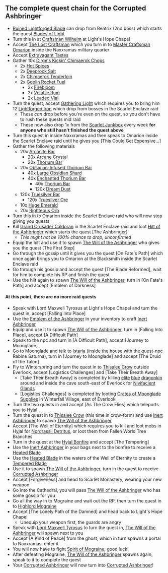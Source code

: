 ## The complete quest chain for the Corrupted Ashbringer
* [Ruined Lightforged Blade](https://www.wowhead.com/classic/item=243230/ruined-lightforged-blade) can drop from Beatrix (2nd boss) which starts the quest [Blades of Light](https://www.wowhead.com/classic/quest=89445/blades-of-light)
* Turn this in at [Craftsman Wilhelm](https://www.wowhead.com/classic/npc=16376/craftsman-wilhelm) at Light's Hope Chapel
* Accept [The Lost Craftsman](https://www.wowhead.com/classic/quest=89446/the-lost-craftsman) which you turn in to [Master Craftsman Omarion](https://www.wowhead.com/classic/npc=16365/master-craftsman-omarion) inside the Naxxramas military quarter
* Accept [Extravagant Tastes](https://www.wowhead.com/classic/quest=89447/extravagant-tastes)
* Gather 10x [Dirge's Kickin' Chimaerok Chops](https://www.wowhead.com/classic/item=21023/dirges-kickin-chimaerok-chops)
  * 2x [Hot Spices](https://www.wowhead.com/classic/item=2692/hot-spices)
  * 2x [Deeprock Salt](https://www.wowhead.com/classic/item=8150/deeprock-salt)
  * 2x [Chimaerok Tenderloin](https://www.wowhead.com/classic/item=21024/chimaerok-tenderloin)
  * 2x [Goblin Rocket Fuel](https://www.wowhead.com/classic/item=9061/goblin-rocket-fuel)
    * 2x [Firebloom](https://www.wowhead.com/classic/item=4625/firebloom)
    * 2x [Volatile Rum](https://www.wowhead.com/classic/item=9260/volatile-rum)
    * 2x [Leaded Vial](https://www.wowhead.com/classic/item=3372/leaded-vial)
* Turn the quest, accept [Gathering Light](https://www.wowhead.com/classic/quest=89448/gathering-light) which requires you to bring him 12 [Lightforged Iron](https://www.wowhead.com/classic/item=239216/lightforged-iron) which drop from bosses in the Scarlet Enclave raid
  * These *can* drop before you're even on the quest, so you don't have to rush these quests mid raid
  * These now also drop 1x from the [Scarlet Junkbox](https://www.wowhead.com/classic/item=239248/scarlet-junkbox) every week **for anyone who still hasn't finished the quest above**
* Turn this quest in inside Naxxramas and then speak to Omarion inside the Scarlet Enclave raid until he gives you [This Could Get Expensive...]
* Gather the following materials
  * 20x [Arcanite Bar](https://www.wowhead.com/classic/item=12360/arcanite-bar)
    * 20x [Arcane Crystal](https://www.wowhead.com/classic/item=12363/arcane-crystal)
    * 20x [Thorium Bar](https://www.wowhead.com/classic/item=12359/thorium-bar)
  * 20x [Obsidian-Infused Thorium Bar](https://www.wowhead.com/classic/item=234003/obsidian-infused-thorium-bar)
    * 40x [Large Obsidian Shard](https://www.wowhead.com/classic/item=22203/large-obsidian-shard)
    * 40x [Enchanted Thorium Bar](https://www.wowhead.com/classic/item=12655/enchanted-thorium-bar)
      * 40x [Thorium Bar](https://www.wowhead.com/classic/item=12359/thorium-bar)
      * 120x [Dream Dust](https://www.wowhead.com/classic/item=11176/dream-dust)
  * 120x [Truesilver Bar](https://www.wowhead.com/classic/item=6037/truesilver-bar)
    * 120x [Truesilver Ore](https://www.wowhead.com/classic/item=7911/truesilver-ore)
  * 10x [Huge Emerald](https://www.wowhead.com/classic/item=12364/huge-emerald)
  * 20x [Righteous Orb](https://www.wowhead.com/classic/item=12811/righteous-orb)
* Turn this in to Omarion inside the Scarlet Enclave raid who will now stop giving you quests
* Kill [Grand Crusader Caldoran](https://www.wowhead.com/classic/npc=241006/grand-crusader-caldoran) in the Scarlet Enclave raid and loot [Hilt of the Ashbringer](https://www.wowhead.com/classic/item=239696/hilt-of-the-ashbringer) which starts the quest [The Ashbringer]
  * *This might not be 100% chance to drop, unconfirmed*
* Equip the hilt and use it to spawn [The Will of the Ashbringer](https://www.wowhead.com/classic/npc=241334/the-will-of-the-ashbringer) who gives you the quest [The First Step]
* Go through the gossip until it gives you the quest [On Fate's Path] which once again brings you to Omarion at the Blacksmith inside the Scarlet Enclave raid
* Go through his gossip and accept the quest [The Blade Reformed], wait for him to complete his RP and finish the quest
* Use the hilt again to spawn [The Will of the Ashbringer](https://www.wowhead.com/classic/npc=241334/the-will-of-the-ashbringer), turn in [On Fate's Path] and accept [Emblem of Darkness]

#### At this point, there are no more raid quests
* Speak with Lord Maxwell Tyrosus at Light's Hope Chapel and turn the quest in, accept [Falling Into Place]
* Use the [Emblem of the Ashbringer](https://www.wowhead.com/classic/item=239219/emblem-of-the-ashbringer) in your inventory to craft [Inert Ashbringer](https://www.wowhead.com/classic/item=240936/inert-ashbringer)
* Equip and use it to spawn [The Will of the Ashbringer](https://www.wowhead.com/classic/npc=241334/the-will-of-the-ashbringer), turn in [Falling Into Place], accept [A Difficult Path]
* Speak to the npc and turn in [A Difficult Path], accept [Journey to Moonglade]
* Go to Moonglade and talk to [Istaria](https://www.wowhead.com/classic/npc=241834/istaria) (inside the house with the quest-npc Rabine Saturna), turn in [Journey to Moonglade] and accept [The Druid of the Talon]
* Fly to Winterspring and turn the quest in to [Thisalee Crow](https://www.wowhead.com/classic/npc=242174/thisalee-crow) outside Everlook, accept [Logistics Challenges] and [Take Their Breath Away]
  * [Take Their Breath Away] is completed by killing [elite](https://www.wowhead.com/classic/npc=7437/cobalt-mageweaver) [blue](https://www.wowhead.com/classic/npc=7435/cobalt-wyrmkin) [dragonkin](https://www.wowhead.com/classic/npc=7436/cobalt-scalebane) around and inside the cave south-east of Everlook for [Nivifacient Glands](https://www.wowhead.com/classic/item=240832/nivifacient-gland)
  * [Logistics Challenges] is completed by looting [Crates of Moonglade Supplies](https://www.wowhead.com/classic/item=240835/crate-of-moonglade-supplies) in Winterfall Village, east of Everlook
* Turn the two quests in and accept [As The Crow Flies] which teleports you to Hyjal
* Turn the quest in to [Thisalee Crow](https://www.wowhead.com/classic/npc=242439/thisalee-crow) (this time in crow-form) and use [Inert Ashbringer](https://www.wowhead.com/classic/item=240936/inert-ashbringer) to spawn [The Will of the Ashbringer](https://www.wowhead.com/classic/npc=241334/the-will-of-the-ashbringer)
* Accept [The Well of Eternity] which requires you to kill and loot mobs in Hyjal for [Nordrassil Detritus](https://www.wowhead.com/classic/item=240848/nordrassil-detritus), or loot them from Fallen World Tree Branches
* Turn in the quest at the [Hyjal Bonfire](https://www.wowhead.com/classic/npc=242863/hyjal-bonfire) and accept [The Tempering]
* Use the [Inert Ashbringer](https://www.wowhead.com/classic/item=241654/inert-ashbringer) in your bags next to the bonfire to receive a [Heated Blade](https://www.wowhead.com/classic/item=241653/heated-blade)
* Use the [Heated Blade](https://www.wowhead.com/classic/item=241653/heated-blade) in the waters of the Well of Eternity to create a [Tempered Blade](https://www.wowhead.com/classic/item=241657/tempered-blade)
* Use it to spawn [The Will of the Ashbringer](https://www.wowhead.com/classic/npc=241334/the-will-of-the-ashbringer), turn in the quest to receive [Corrupted Ashbringer](https://www.wowhead.com/classic/item=241081/corrupted-ashbringer)
* Accept [Forgiveness] and head to Scarlet Monastery, wearing your new weapon
* Go into the Cathedral, you will pass [The Will of the Ashbringer](https://www.wowhead.com/classic/npc=241334/the-will-of-the-ashbringer) who has some gossip for you
* Go all the way in to Mograine and wait out the RP, then turn the quest in to [Highlord Mograine](https://www.wowhead.com/classic/npc=242499/highlord-mograine)
* Accept [The Lonely Path of the Damned] and head back to Light's Hope Chapel
  * Unequip your weapon first, the guards are angry
* Speak with [Lord Maxwell Tyrosus](https://www.wowhead.com/classic/npc=11034/lord-maxwell-tyrosus) to turn the quest in, [The Will of the Ashbringer](https://www.wowhead.com/classic/npc=241334/the-will-of-the-ashbringer) will spawn next to you
* Accept [A Kind of Peace] from the ghost, which in turn spawns a portal to Naxxramas, enter it
* You will now have to fight [Spirit of Mograine](https://www.wowhead.com/classic/npc=241940/spirit-of-mograine), good luck!
* After defeating Mograine, [The Will of the Ashbringer](https://www.wowhead.com/classic/npc=241334/the-will-of-the-ashbringer) spawns again, speak to it to complete the quest
* Your [Corrupted Ashbringer](https://www.wowhead.com/classic/item=241081/corrupted-ashbringer) will now turn into [Corrupted Ashbringer](https://www.wowhead.com/classic/item=239301/corrupted-ashbringer)!
